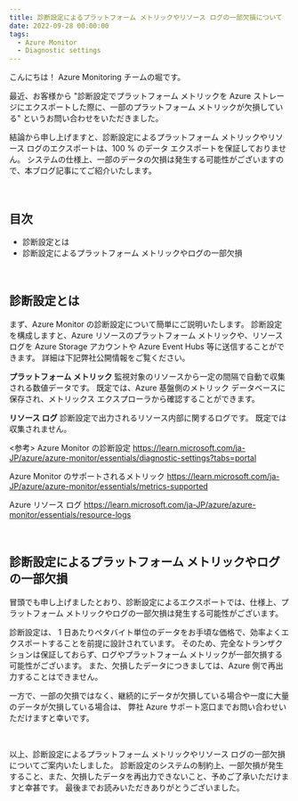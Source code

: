```yaml
---
title: 診断設定によるプラットフォーム メトリックやリソース ログの一部欠損について
date: 2022-09-28 00:00:00
tags:
  - Azure Monitor
  - Diagnostic settings
---
```


こんにちは！ Azure Monitoring チームの堀です。

最近、お客様から "診断設定でプラットフォーム メトリックを Azure ストレージにエクスポートした際に、一部のプラットフォーム メトリックが欠損している" というお問い合わせをいただきました。

結論から申し上げますと、診断設定によるプラットフォーム メトリックやリソース ログのエクスポートは、100 % のデータ エクスポートを保証しておりません。
システムの仕様上、一部のデータの欠損は発生する可能性がございますので、本ブログ記事にてご紹介いたします。

<br>

<!-- more -->
## 目次
- 診断設定とは
- 診断設定によるプラットフォーム メトリックやログの一部欠損

<br>

## 診断設定とは
まず、Azure Monitor の診断設定について簡単にご説明いたします。
診断設定を構成しますと、Azure リソースのプラットフォーム メトリックや、リソース ログを Azure Storage アカウントや Azure Event Hubs 等に送信することができます。
詳細は下記弊社公開情報をご覧ください。

**プラットフォーム メトリック**
監視対象のリソースから一定の間隔で自動で収集される数値データです。
既定では、Azure 基盤側のメトリック データベースに保存され、メトリックス エクスプローラから確認することができます。

**リソース ログ**
診断設定で出力されるリソース内部に関するログです。
既定では収集されません。

<参考>
Azure Monitor の診断設定
https://learn.microsoft.com/ja-JP/azure/azure-monitor/essentials/diagnostic-settings?tabs=portal

Azure Monitor のサポートされるメトリック
https://learn.microsoft.com/ja-JP/azure/azure-monitor/essentials/metrics-supported

Azure リソース ログ
https://learn.microsoft.com/ja-JP/azure/azure-monitor/essentials/resource-logs

<br>


## 診断設定によるプラットフォーム メトリックやログの一部欠損
冒頭でも申し上げましたとおり、診断設定によるエクスポートでは、仕様上、プラットフォーム メトリックやログの一部欠損は発生する可能性がございます。

診断設定は、 1 日あたりペタバイト単位のデータをお手頃な価格で、効率よくエクスポートすることを前提に設計されています。
そのため、完全なトランザクションは保証しておらず、ログやプラットフォーム メトリックが一部欠損する可能性がございます。
また、欠損したデータにつきましては、Azure 側で再出力することはできません。

一方で、一部の欠損ではなく、継続的にデータが欠損している場合や一度に大量のデータが欠損している場合は、
弊社 Azure サポート窓口までお問い合わせいただけますと幸いです。

<br>

以上、診断設定によるプラットフォーム メトリックやリソース ログの一部欠損についてご案内いたしました。
診断設定のシステムの制約上、一部欠損が発生すること、また、欠損したデータを再出力できないこと、予めご了承いただけますと幸甚です。
最後までお読みいただきありがとうございました。